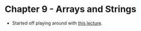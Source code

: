 # Chapter 9 - Arrays and Strings

* Started off playing around with [this lecture](https://www.learncpp.com/cpp-tutorial/arrays-part-i/).
